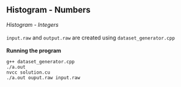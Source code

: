 ## Histogram - Numbers
*Histogram - Integers*
<br><br>
`input.raw` and `output.raw` are created using `dataset_generator.cpp`
<br><br>
**Running the program**
```
g++ dataset_generator.cpp
./a.out
nvcc solution.cu
./a.out ouput.raw input.raw
```
